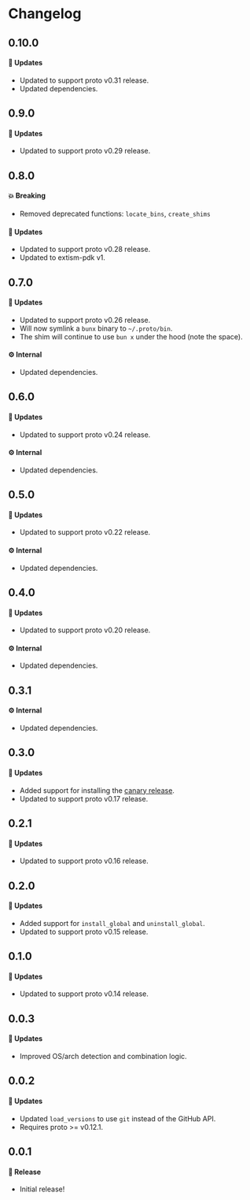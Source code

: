 # Changelog

## 0.10.0

#### 🚀 Updates

- Updated to support proto v0.31 release.
- Updated dependencies.

## 0.9.0

#### 🚀 Updates

- Updated to support proto v0.29 release.

## 0.8.0

#### 💥 Breaking

- Removed deprecated functions: `locate_bins`, `create_shims`

#### 🚀 Updates

- Updated to support proto v0.28 release.
- Updated to extism-pdk v1.

## 0.7.0

#### 🚀 Updates

- Updated to support proto v0.26 release.
- Will now symlink a `bunx` binary to `~/.proto/bin`.
- The shim will continue to use `bun x` under the hood (note the space).

#### ⚙️ Internal

- Updated dependencies.

## 0.6.0

#### 🚀 Updates

- Updated to support proto v0.24 release.

#### ⚙️ Internal

- Updated dependencies.

## 0.5.0

#### 🚀 Updates

- Updated to support proto v0.22 release.

#### ⚙️ Internal

- Updated dependencies.

## 0.4.0

#### 🚀 Updates

- Updated to support proto v0.20 release.

#### ⚙️ Internal

- Updated dependencies.

## 0.3.1

#### ⚙️ Internal

- Updated dependencies.

## 0.3.0

#### 🚀 Updates

- Added support for installing the [canary release](https://github.com/oven-sh/bun/releases/tag/canary).
- Updated to support proto v0.17 release.

## 0.2.1

#### 🚀 Updates

- Updated to support proto v0.16 release.

## 0.2.0

#### 🚀 Updates

- Added support for `install_global` and `uninstall_global`.
- Updated to support proto v0.15 release.

## 0.1.0

#### 🚀 Updates

- Updated to support proto v0.14 release.

## 0.0.3

#### 🚀 Updates

- Improved OS/arch detection and combination logic.

## 0.0.2

#### 🚀 Updates

- Updated `load_versions` to use `git` instead of the GitHub API.
- Requires proto >= v0.12.1.

## 0.0.1

#### 🎉 Release

- Initial release!
